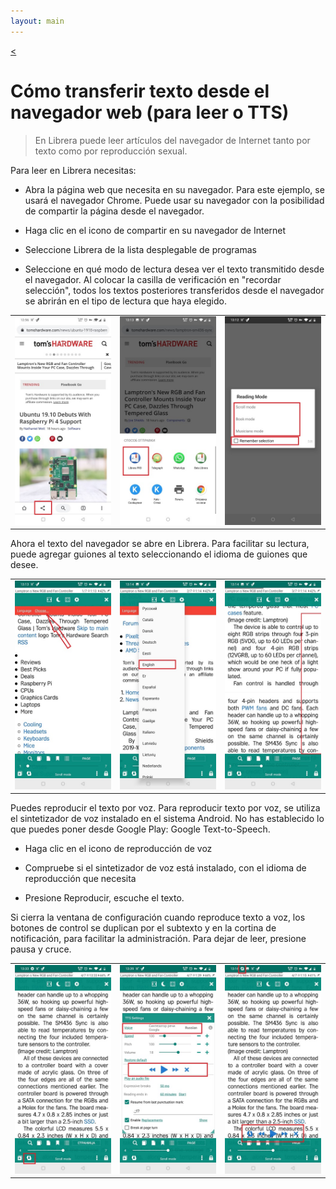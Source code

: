 ```yaml
---
layout: main
---
```

[<](/wiki/faq)

# Cómo transferir texto desde el navegador web (para leer o TTS)

> En Librera puede leer artículos del navegador de Internet tanto por texto como por reproducción sexual.

 
Para leer en Librera necesitas:

* Abra la página web que necesita en su navegador. Para este ejemplo, se usará el navegador Сhrome. Puede usar su navegador con la posibilidad de compartir la página desde el navegador.

* Haga clic en el icono de compartir en su navegador de Internet

* Seleccione Librera de la lista desplegable de programas

* Seleccione en qué modo de lectura desea ver el texto transmitido desde el navegador. Al colocar la casilla de verificación en &quot;recordar selección&quot;, todos los textos posteriores transferidos desde el navegador se abrirán en el tipo de lectura que haya elegido.

||||
|-|-|-|
|![](1.jpg)|![](2.jpg)|![](3.jpg)|


Ahora el texto del navegador se abre en Librera. Para facilitar su lectura, puede agregar guiones al texto seleccionando el idioma de guiones que desee.


||||
|-|-|-|
|![](4.jpg)|![](5.jpg)|![](6.jpg)|


Puedes reproducir el texto por voz. Para reproducir texto por voz, se utiliza el sintetizador de voz instalado en el sistema Android.
No has establecido lo que puedes poner desde Google Play: Google Text-to-Speech.

* Haga clic en el icono de reproducción de voz

* Compruebe si el sintetizador de voz está instalado, con el idioma de reproducción que necesita

* Presione Reproducir, escuche el texto.

Si cierra la ventana de configuración cuando reproduce texto a voz, los botones de control se duplican por el subtexto y en la cortina de notificación, para facilitar la administración. Para dejar de leer, presione pausa y cruce.


||||
|-|-|-|
|![](7.jpg)|![](8.jpg)|![](10.jpg)|
